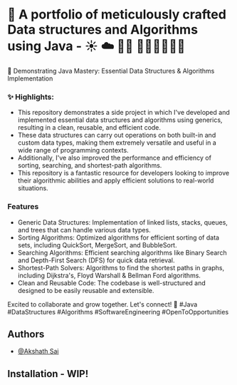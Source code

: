 # 💼 A portfolio of meticulously crafted Data structures and Algorithms using Java - ☀️ ☁️ 👷‍♂️ 🚧🚧🚧🚧🚧🚧



🎯 Demonstrating Java Mastery: Essential Data Structures & Algorithms Implementation

### ✨ Highlights:
- This repository demonstrates a side project in which I've developed and implemented essential data structures and algorithms using generics, resulting in a clean, reusable, and efficient code. 
- These data structures can carry out operations on both built-in and custom data types, making them extremely versatile and useful in a wide range of programming contexts.
- Additionally, I've also improved the performance and efficiency of sorting, searching, and shortest-path algorithms.
- This repository is a fantastic resource for developers looking to improve their algorithmic abilities and apply efficient solutions to real-world situations.

### Features
- Generic Data Structures: Implementation of linked lists, stacks, queues, and trees that can handle various data types.
- Sorting Algorithms: Optimized algorithms for efficient sorting of data sets, including QuickSort, MergeSort, and BubbleSort.
- Searching Algorithms: Efficient searching algorithms like Binary Search and Depth-First Search (DFS) for quick data retrieval.
- Shortest-Path Solvers: Algorithms to find the shortest paths in graphs, including Dijkstra's, Floyd Warshall & Bellman Ford algorithms.
- Clean and Reusable Code: The codebase is well-structured and designed to be easily reusable and extensible.

Excited to collaborate and grow together. Let's connect! 🤝 #Java #DataStructures #Algorithms #SoftwareEngineering #OpenToOpportunities


## Authors

- [@Akshath Sai](https://github.com/AkshathSai)

## Installation - WIP!
